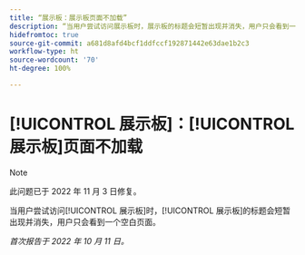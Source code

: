```yaml
---
title: “展示板：展示板页面不加载”
description: “当用户尝试访问展示板时，展示板的标题会短暂出现并消失，用户只会看到一个空白页面。”
hidefromtoc: true
source-git-commit: a681d8afd4bcf1ddfccf192871442e63dae1b2c3
workflow-type: ht
source-wordcount: '70'
ht-degree: 100%

---
```



# [!UICONTROL 展示板]：[!UICONTROL 展示板]页面不加载

>[!NOTE]
>
>此问题已于 2022 年 11 月 3 日修复。

当用户尝试访问[!UICONTROL 展示板]时，[!UICONTROL 展示板]的标题会短暂出现并消失，用户只会看到一个空白页面。

_首次报告于 2022 年 10 月 11 日。_

